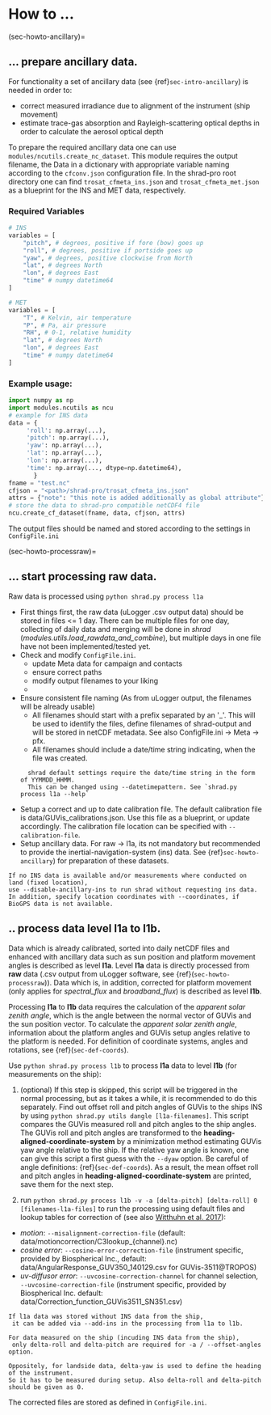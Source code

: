 # How to ...

(sec-howto-ancillary)=
## ... prepare ancillary data.
For functionality a set of ancillary data (see {ref}`sec-intro-ancillary`) is needed in order to:
 
   * correct measured irradiance due to alignment of the instrument (ship movement)
   * estimate trace-gas absorption and Rayleigh-scattering optical depths in order to calculate the aerosol optical depth

To prepare the required ancillary data one can use `modules/ncutils.create_nc_dataset`.
This module requires the output filename, the Data in a dictionary with appropriate variable naming according to the `cfconv.json` configuration file.
In the shrad-pro root directory one can find `trosat_cfmeta_ins.json` and `trosat_cfmeta_met.json` as a blueprint for the INS and MET data, respectively.

### Required Variables
```python
# INS
variables = [
    "pitch", # degrees, positive if fore (bow) goes up
    "roll", # degrees, positive if portside goes up
    "yaw", # degrees, positive clockwise from North
    "lat", # degrees North
    "lon", # degrees East
    "time" # numpy datetime64
]
```

```python
# MET
variables = [
    "T", # Kelvin, air temperature
    "P", # Pa, air pressure
    "RH", # 0-1, relative humidity
    "lat", # degrees North
    "lon", # degrees East
    "time" # numpy datetime64
]
```

### Example usage:
   ```python
   import numpy as np
   import modules.ncutils as ncu
   # example for INS data
   data = {
        'roll': np.array(...),
        'pitch': np.array(...),
        'yaw': np.array(...),
        'lat': np.array(...),
        'lon': np.array(...),
        'time': np.array(..., dtype=np.datetime64),
          } 
   fname = "test.nc"
   cfjson = "<path>/shrad-pro/trosat_cfmeta_ins.json"
   attrs = {"note": "this note is added additionally as global attribute"}
   # store the data to shrad-pro compatible netCDF4 file
   ncu.create_cf_dataset(fname, data, cfjson, attrs)
   ```

The output files should be named and stored according to the settings in `ConfigFile.ini`

(sec-howto-processraw)=
## ... start processing raw data.
Raw data is processed using `python shrad.py process l1a`
* First things first, the raw data (uLogger .csv output data) should be stored in files <= 1 day. There can be multiple files for one day, collecting of daily data and merging will be done in 
   *shrad* 
(*modules.utils.load_rawdata_and_combine*), but multiple days in one file have not been implemented/tested yet.
* Check and modify `ConfigFile.ini`.
  * update Meta data for campaign and contacts
  * ensure correct paths
  * modify output filenames to your liking
  * 
* Ensure consistent file naming (As from uLogger output, the filenames will be already usable) 
  * All filenames should start with a prefix separated by an '_'. This will be used to identify the files, define filenames of shrad-output and will be stored in netCDF metadata. See also 
    ConfigFile.ini -> Meta -> pfx.
  * All filenames should include a date/time string indicating, when the file was created.
  ```tip
    shrad default settings require the date/time string in the form of YYMMDD_HHMM.
    This can be changed using --datetimepattern. See `shrad.py process l1a --help`
  ```
* Setup a correct and up to date calibration file. The default calibration file is data/GUVis_calibrations.json. Use this file as a blueprint, or update accordingly. The calibration file location 
  can be specified with `--calibration-file`.
* Setup ancillary data. For raw -> l1a, its not mandatory but recommended to provide the inertial-navigation-system (ins) data. See {ref}`sec-howto-ancillary`) for preparation of these datasets.
```tip
If no INS data is available and/or measurements where conducted on land (fixed location),
use --disable-ancillary-ins to run shrad without requesting ins data.
In addition, specify location coordinates with --coordinates, if BioGPS data is not available.
```

## .. process data level l1a to l1b.
Data which is already calibrated, sorted into daily netCDF files and enhanced with ancillary data such as sun position and platform movement angles is described as level **l1a**.
Level **l1a** data is directly processed from **raw** data (.csv output from uLogger software, see {ref}(`sec-howto-processraw`)).
Data which is, in addition, corrected for platform movement (only applies for *spectral_flux* and *broadband_flux*) is described as level **l1b**. 

Processing **l1a** to **l1b** data requires the calculation of the *apparent solar zenith angle*, which is the angle between the normal vector of GUVis and the sun position vector.
To calculate the *apparent solar zenith angle*, information about the platform angles and GUVis setup angles relative to the platform is needed. For definition of coordinate systems, angles and 
rotations, see {ref}(`sec-def-coords`).

Use `python shrad.py process l1b` to process **l1a** data to level **l1b** (for measurements on the ship):
1. (optional) If this step is skipped, this script will be triggered in the normal processing, but as it takes a while, it is recommended to do this separately.
  Find out offset roll and pitch angles of GUVis to the ships INS by using `python shrad.py utils dangle [l1a-filenames]`.
  This script compares the GUVis measured roll and pitch angles to the 
   ship angles.
  The GUVis roll and pitch angles are transformed to the **heading-aligned-coordinate-system** by a minimization method estimating GUVis yaw angle relative to the ship.
  If the relative yaw angle is known, one can give this script a first guess with the `--dyaw` option.
  Be careful of angle definitions: {ref}(`sec-def-coords`).
  As a result, the mean offset roll and pitch angles in **heading-aligned-coordinate-system** are printed, save them for the next step.

2. run `python shrad.py process l1b -v -a [delta-pitch] [delta-roll] 0 [filenames-l1a-files]` to run the processing using default files and lookup tables for correction of (see also [Witthuhn et al. 
   2017](https://doi.org/10.5194/amt-10-709-2017)):
  * *motion*: `--misalignment-correction-file` (default: data/motioncorrection/C3lookup_{channel}.nc)
  * *cosine error*: `--cosine-error-correction-file` (instrument specific, provided by Biospherical Inc., default: data/AngularResponse_GUV350_140129.csv for GUVis-3511@TROPOS)
  * *uv-diffusor error*: `--uvcosine-correction-channel` for channel selection, `--uvcosine-correction-file` (instrument specific, provided by Biospherical Inc. default: 
    data/Correction_function_GUVis3511_SN351.csv)

```note
If l1a data was stored without INS data from the ship,
 it can be added via --add-ins in the processing from l1a to l1b.
```
```note
For data measured on the ship (incuding INS data from the ship),
 only delta-roll and delta-pitch are required for -a / --offset-angles option.

Oppositely, for landside data, delta-yaw is used to define the heading of the instrument.
So it has to be measured during setup. Also delta-roll and delta-pitch should be given as 0.
```

The corrected files are stored as defined in `ConfigFile.ini`. 




